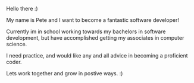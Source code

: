Hello there :)

My name is Pete and I want to become a fantastic software developer!

Currently im in school working towards my bachelors in software development, but have accomplished getting my associates in computer science.

I need practice, and would like any and all advice in becoming a proficient coder.

Lets work together and grow in postive ways. :)
